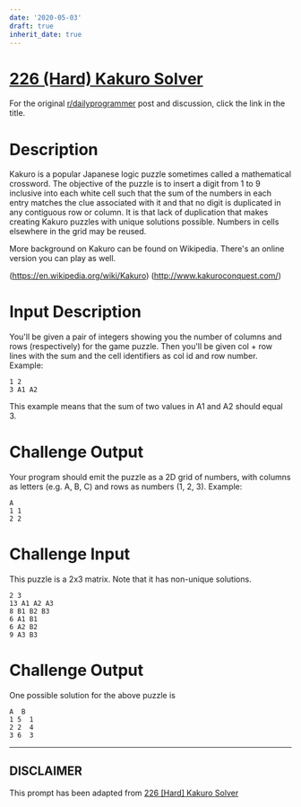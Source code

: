 ```yaml
---
date: '2020-05-03'
draft: true
inherit_date: true
---
```


# [226 (Hard) Kakuro Solver](https://www.reddit.com/r/dailyprogrammer/comments/3g2tby/20150807_challenge_226_hard_kakuro_solver/)

For the original [r/dailyprogrammer](https://www.reddit.com/r/dailyprogrammer/) post and discussion, click the link in the title.

# Description
Kakuro is a popular Japanese logic puzzle sometimes called a mathematical crossword. The objective of the puzzle is to insert a digit from 1 to 9 inclusive into each white cell such that the sum of the numbers in each entry matches the clue associated with it and that no digit is duplicated in any contiguous row or column. It is that lack of duplication that makes creating Kakuro puzzles with unique solutions possible. Numbers in cells elsewhere in the grid may be reused.

More background on Kakuro can be found on Wikipedia. There's an online version you can play as well. 

(https://en.wikipedia.org/wiki/Kakuro)
(http://www.kakuroconquest.com/)
# Input Description
You'll be given a pair of integers showing you the number of columns and rows (respectively) for the game puzzle. Then you'll be given col + row lines with the sum and the cell identifiers as col id and row number. Example:


```
1 2
3 A1 A2
```
This example means that the sum of two values in A1 and A2 should equal 3. 

# Challenge Output
Your program should emit the puzzle as a 2D grid of numbers, with columns as letters (e.g. A, B, C) and rows as numbers (1, 2, 3). Example:


```
A
1 1
2 2
```
# Challenge Input
This puzzle is a 2x3 matrix. Note that it has non-unique solutions.


```
2 3 
13 A1 A2 A3
8 B1 B2 B3
6 A1 B1
6 A2 B2
9 A3 B3
```
# Challenge Output
One possible solution for the above puzzle is


```
A  B 
1 5  1
2 2  4
3 6  3
```

----
## **DISCLAIMER**
This prompt has been adapted from [226 [Hard] Kakuro Solver](https://www.reddit.com/r/dailyprogrammer/comments/3g2tby/20150807_challenge_226_hard_kakuro_solver/
)
